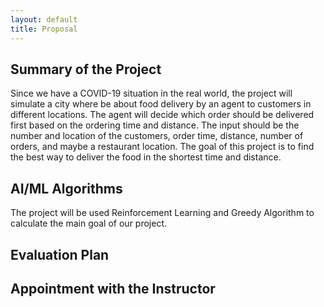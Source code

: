 ```yaml
---
layout: default
title: Proposal
---
```


## Summary of the Project
Since we have a COVID-19 situation in the real world, the project will simulate a city where be about food delivery by an agent to customers in different locations. The agent will decide which order should be delivered first based on the ordering time and distance. The input should be the number and location of the customers, order time, distance, number of orders, and maybe a restaurant location. The goal of this project is to find the best way to deliver the food in the shortest time and distance.

## AI/ML Algorithms
The project will be used Reinforcement Learning and Greedy Algorithm to calculate the main goal of our project.

## Evaluation Plan


## Appointment with the Instructor
